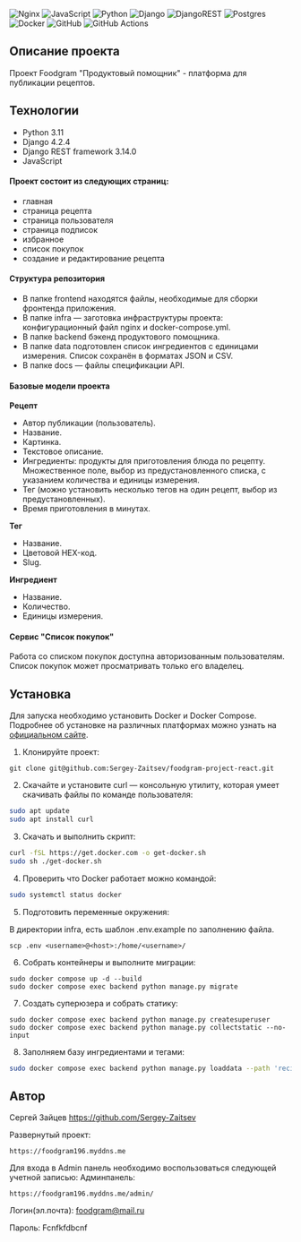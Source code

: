 
![Nginx](https://img.shields.io/badge/nginx-%23009639.svg?style=for-the-badge&logo=nginx&logoColor=white) ![JavaScript](https://img.shields.io/badge/javascript-%23323330.svg?style=for-the-badge&logo=javascript&logoColor=%23F7DF1E) ![Python](https://img.shields.io/badge/python-3670A0?style=for-the-badge&logo=python&logoColor=ffdd54) ![Django](https://img.shields.io/badge/django-%23092E20.svg?style=for-the-badge&logo=django&logoColor=white) ![DjangoREST](https://img.shields.io/badge/DJANGO-REST-ff1709?style=for-the-badge&logo=django&logoColor=white&color=ff1709&labelColor=gray) ![Postgres](https://img.shields.io/badge/postgres-%23316192.svg?style=for-the-badge&logo=postgresql&logoColor=white) ![Docker](https://img.shields.io/badge/docker-%230db7ed.svg?style=for-the-badge&logo=docker&logoColor=white) ![GitHub](https://img.shields.io/badge/github-%23121011.svg?style=for-the-badge&logo=github&logoColor=white) ![GitHub Actions](https://img.shields.io/badge/github%20actions-%232671E5.svg?style=for-the-badge&logo=githubactions&logoColor=white)

## Описание проекта

Проект Foodgram "Продуктовый помощник" - платформа для публикации рецептов.

## Технологии

- Python 3.11
- Django 4.2.4
- Django REST framework 3.14.0
- JavaScript

#### Проект состоит из следующих страниц: 

- главная
- страница рецепта
- страница пользователя
- страница подписок
- избранное
- список покупок
- создание и редактирование рецепта

#### Структура репозитория
 * В папке frontend находятся файлы, необходимые для сборки фронтенда приложения.
 * В папке infra — заготовка инфраструктуры проекта: конфигурационный файл nginx и docker-compose.yml.
 * В папке backend бэкенд продуктового помощника.
 * В папке data подготовлен список ингредиентов с единицами измерения. Список сохранён в форматах JSON и CSV.
 * В папке docs — файлы спецификации API.

#### Базовые модели проекта

**Рецепт**

 * Автор публикации (пользователь).
 * Название.
 * Картинка.
 * Текстовое описание.
 * Ингредиенты: продукты для приготовления блюда по рецепту. Множественное поле, выбор из предустановленного списка, с указанием количества и единицы измерения.
 * Тег (можно установить несколько тегов на один рецепт, выбор из предустановленных).
 * Время приготовления в минутах.

**Тег**

 * Название.
 * Цветовой HEX-код.
 * Slug.

**Ингредиент**

 * Название.
 * Количество.
 * Единицы измерения.

#### Сервис "Список покупок"
Работа со списком покупок доступна авторизованным пользователям. Список покупок может просматривать только его владелец.

## Установка

Для запуска необходимо установить Docker и Docker Compose.  
Подробнее об установке на различных платформах можно узнать на [официальном сайте](https://docs.docker.com/engine/install/).

1. Клонируйте проект:
```
git clone git@github.com:Sergey-Zaitsev/foodgram-project-react.git
```

2. Скачайте и установите curl — консольную утилиту, которая умеет скачивать файлы по команде пользователя:
```bash
sudo apt update
sudo apt install curl
```

3. Скачать и выполнить скрипт:
```bash
curl -fSL https://get.docker.com -o get-docker.sh
sudo sh ./get-docker.sh
```

4. Проверить что  Docker работает можно командой:
```bash
sudo systemctl status docker
```
5. Подготовить переменные окружения:

В директории infra, есть шаблон .env.example по заполнению файла.
```
scp .env <username>@<host>:/home/<username>/
```

6. Собрать контейнеры и выполните миграции:
```
sudo docker compose up -d --build
sudo docker compose exec backend python manage.py migrate
```
7. Создать суперюзера и собрать статику:
```
sudo docker compose exec backend python manage.py createsuperuser
sudo docker compose exec backend python manage.py collectstatic --no-input
```
8. Заполняем базу ингредиентами и тегами:
```bash
sudo docker compose exec backend python manage.py loaddata --path 'recipes/data/ingredients.json'
```

## Автор

Сергей Зайцев https://github.com/Sergey-Zaitsev

Развернутый проект:
```
https://foodgram196.myddns.me
```
Для входа в Admin панель необходимо воспользоваться следующей учетной записью:
Админпанель:
```
https://foodgram196.myddns.me/admin/
```

Логин(эл.почта): foodgram@mail.ru

Пароль: Fcnfkfdbcnf

